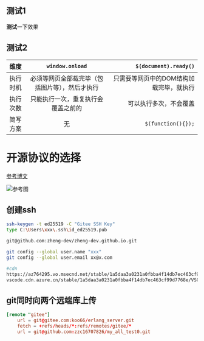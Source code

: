 ## 测试1
**测试**一下效果
## 测试2


| 维度 | `window.onload` | `$(document).ready()` |
|:--------| :---------:|--------:|
| 执行时机 | 必须等网页全部载完毕（包括图片等），然后才执行 |只需要等网页中的DOM结构加载完毕，就执行|
| 执行次数 |只能执行一次，重复执行会覆盖之前的 |可以执行多次，不会覆盖|
| 简写方案 | 无 | `$(function(){});` |




# 开源协议的选择
[参考博文](http://www.ruanyifeng.com/blog/2011/05/how_to_choose_free_software_licenses.html "来源")

![参考图](http://www.ruanyifeng.com/blogimg/asset/201105/free_software_licenses.png "引用图")

## 创建ssh
```bash
ssh-keygen -t ed25519 -C "Gitee SSH Key"
type C:\Users\xxx\.ssh\id_ed25519.pub

git@github.com:zheng-dev/zheng-dev.github.io.git

git config --global user.name "xxx"
git config --global user.email xx@x.com

#cdn
https://az764295.vo.msecnd.net/stable/1a5daa3a0231a0fbba4f14db7ec463cf99d7768e/VSCodeUserSetup-x64-1.84.2.exe
vscode.cdn.azure.cn/stable/1a5daa3a0231a0fbba4f14db7ec463cf99d7768e/VSCodeUserSetup-x64-1.84.2.exe
```

## git同时向两个远端库上传
```conf
[remote "gitee"]
	url = git@gitee.com:koo66/erlang_server.git
	fetch = +refs/heads/*:refs/remotes/gitee/*
	url = git@github.com:zzc16707826/my_all_test0.git
```